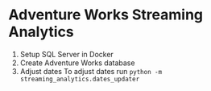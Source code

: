 # Adventure Works Streaming Analytics

1. Setup SQL Server in Docker
2. Create Adventure Works database
3. Adjust dates
To adjust dates run `python -m streaming_analytics.dates_updater`